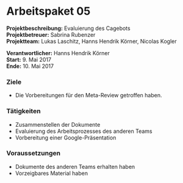 # Arbeitspaket 05
**Projektbeschreibung:** Evaluierung des Cagebots  
**Projektbetreuer:** Sabrina Rubenzer  
**Projektteam:** Lukas Laschitz, Hanns Hendrik Körner, Nicolas Kogler  

**Verantwortlicher:** Hanns Hendrik Körner   
**Start:** 9. Mai 2017  
**Ende:** 10. Mai 2017

### Ziele
- Die Vorbereitungen für den Meta-Review getroffen haben.

### Tätigkeiten
- Zusammenstellen der Dokumente
- Evaluierung des Arbeitsprozesses des anderen Teams
- Vorbereitung einer Google-Präsentation

### Voraussetzungen
- Dokumente des anderen Teams erhalten haben
- Vorzeigbares Material haben
